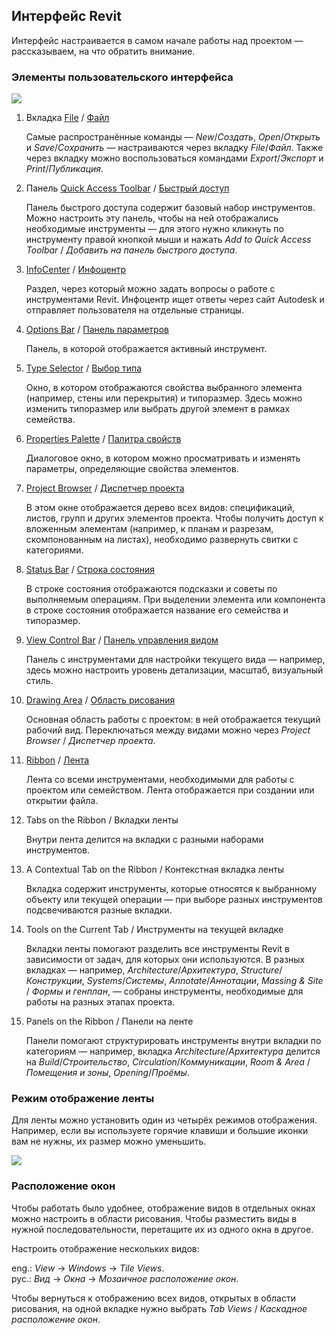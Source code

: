 ## Интерфейс Revit

Интерфейс настраивается в самом начале работы над проектом — рассказываем, на что обратить внимание.

### Элементы пользовательского интерфейса
  
![](/img/RVP_18/1669994840_block-1-manual-interface-1.jpg)

1. Вкладка [File](https://knowledge.autodesk.com/support/revit-products/getting-started/caas/CloudHelp/cloudhelp/2018/ENU/Revit-GetStarted/files/GUID-1AF57DA6-46DB-4067-A311-B3F41657DB16-htm.html#GUID-1AF57DA6-46DB-4067-A311-B3F41657DB16) / [Файл](https://knowledge.autodesk.com/ru/support/revit/getting-started/caas/CloudHelp/cloudhelp/2018/RUS/Revit-GetStarted/files/GUID-1AF57DA6-46DB-4067-A311-B3F41657DB16-htm.html#GUID-1AF57DA6-46DB-4067-A311-B3F41657DB16)

    Самые распространённые команды — _New_/_Создать_, _Open_/_Открыть_ и _Save_/_Сохранить_ — настраиваются через вкладку _File_/_Файл_. Также через вкладку можно воспользоваться командами _Export_/_Экспорт_ и _Print_/_Публикация_.

2. Панель [Quick Access Toolbar](https://knowledge.autodesk.com/support/revit-products/getting-started/caas/CloudHelp/cloudhelp/2018/ENU/Revit-GetStarted/files/GUID-762F3BFE-2508-4255-936D-3BDFE45F1885-htm.html) / [Быстрый доступ](https://knowledge.autodesk.com/ru/support/revit/getting-started/caas/CloudHelp/cloudhelp/2018/RUS/Revit-GetStarted/files/GUID-762F3BFE-2508-4255-936D-3BDFE45F1885-htm.html)

    Панель быстрого доступа содержит базовый набор инструментов. Можно настроить эту панель, чтобы на ней отображались необходимые инструменты — для этого нужно кликнуть по инструменту правой кнопкой мыши и нажать _Add to Quick Access Toolbar_ / _Добавить на панель быстрого доступа_.

3. [InfoCenter](https://knowledge.autodesk.com/support/revit-products/getting-started/caas/CloudHelp/cloudhelp/2018/ENU/Revit-GetStarted/files/GUID-D0692D1B-2654-40B5-A2E2-072253BA77EA-htm.html) / [Инфоцентр](https://knowledge.autodesk.com/ru/support/revit-products/getting-started/caas/CloudHelp/cloudhelp/2018/RUS/Revit-GetStarted/files/GUID-D0692D1B-2654-40B5-A2E2-072253BA77EA-htm.html)

    Раздел, через который можно задать вопросы о работе с инструментами Revit. Инфоцентр ищет ответы через сайт Autodesk и отправляет пользователя на отдельные страницы.

4. [Options Bar](https://knowledge.autodesk.com/support/revit-products/getting-started/caas/CloudHelp/cloudhelp/2018/ENU/Revit-GetStarted/files/GUID-28BDE98C-E8A9-4C74-8ABC-9DABD13163D9-htm.html) / [Панель параметров](https://knowledge.autodesk.com/ru/support/revit-products/getting-started/caas/CloudHelp/cloudhelp/2018/RUS/Revit-GetStarted/files/GUID-28BDE98C-E8A9-4C74-8ABC-9DABD13163D9-htm.html)

    Панель, в которой отображается активный инструмент.

5. [Type Selector](https://knowledge.autodesk.com/support/revit-products/getting-started/caas/CloudHelp/cloudhelp/2018/ENU/Revit-GetStarted/files/GUID-A764EA7A-FE26-469B-857C-F3A70812FC34-htm.html) / [Выбор типа](https://knowledge.autodesk.com/ru/support/revit-products/getting-started/caas/CloudHelp/cloudhelp/2018/RUS/Revit-GetStarted/files/GUID-2EC56489-AFA3-4593-B161-BEC461FC8E27-htm.html)

    Окно, в котором отображаются свойства выбранного элемента (например, стены или перекрытия) и типоразмер. Здесь можно изменить типоразмер или выбрать другой элемент в рамках семейства.

6. [Properties Palette](https://knowledge.autodesk.com/support/revit-products/getting-started/caas/CloudHelp/cloudhelp/2018/ENU/Revit-GetStarted/files/GUID-A764EA7A-FE26-469B-857C-F3A70812FC34-htm.html) / [Палитра свойств](https://knowledge.autodesk.com/ru/support/revit-products/getting-started/caas/CloudHelp/cloudhelp/2018/RUS/Revit-GetStarted/files/GUID-A764EA7A-FE26-469B-857C-F3A70812FC34-htm.html)

    Диалоговое окно, в котором можно просматривать и изменять параметры, определяющие свойства элементов.

7. [Project Browser](https://knowledge.autodesk.com/support/revit-products/getting-started/caas/CloudHelp/cloudhelp/2018/ENU/Revit-GetStarted/files/GUID-C8D3E5A6-02A5-43A9-AFFC-D49DD27398B1-htm.html) / [Диспетчер проекта](https://knowledge.autodesk.com/ru/support/revit-products/getting-started/caas/CloudHelp/cloudhelp/2018/RUS/Revit-GetStarted/files/GUID-C8D3E5A6-02A5-43A9-AFFC-D49DD27398B1-htm.html)

    В этом окне отображается дерево всех видов: спецификаций, листов, групп и других элементов проекта. Чтобы получить доступ к вложенным элементам (например, к планам и разрезам, скомпонованным на листах), необходимо развернуть свитки с категориями.

8. [Status Bar](https://knowledge.autodesk.com/support/revit-products/getting-started/caas/CloudHelp/cloudhelp/2018/ENU/Revit-GetStarted/files/GUID-23CCC541-4E99-4BCF-B1BA-3271F66477D0-htm.html) / [Строка состояния](https://knowledge.autodesk.com/ru/support/revit-products/getting-started/caas/CloudHelp/cloudhelp/2018/RUS/Revit-GetStarted/files/GUID-23CCC541-4E99-4BCF-B1BA-3271F66477D0-htm.html)

    В строке состояния отображаются подсказки и советы по выполняемым операциям. При выделении элемента или компонента в строке состояния отображается название его семейства и типоразмер.

9. [View Control Bar](https://knowledge.autodesk.com/support/revit-products/getting-started/caas/CloudHelp/cloudhelp/2018/ENU/Revit-GetStarted/files/GUID-42872B9F-A4DE-472A-A88C-77879ACEC93E-htm.html) / [Панель управления видом](https://knowledge.autodesk.com/ru/support/revit-products/getting-started/caas/CloudHelp/cloudhelp/2018/RUS/Revit-GetStarted/files/GUID-42872B9F-A4DE-472A-A88C-77879ACEC93E-htm.html)

    Панель с инструментами для настройки текущего вида — например, здесь можно настроить уровень детализации, масштаб, визуальный стиль.

10. [Drawing Area](https://knowledge.autodesk.com/support/revit-products/getting-started/caas/CloudHelp/cloudhelp/2018/ENU/Revit-GetStarted/files/GUID-0F56A2A7-D0AB-4EBF-B1DE-681D2C01C67E-htm.html) / [Область рисования](https://knowledge.autodesk.com/ru/support/revit-products/getting-started/caas/CloudHelp/cloudhelp/2018/RUS/Revit-GetStarted/files/GUID-0F56A2A7-D0AB-4EBF-B1DE-681D2C01C67E-htm.html)

    Основная область работы с проектом: в ней отображается текущий рабочий вид. Переключаться между видами можно через _Project Browser_ / _Диспетчер проекта_.

11. [Ribbon](https://knowledge.autodesk.com/support/revit-products/getting-started/caas/CloudHelp/cloudhelp/2018/ENU/Revit-GetStarted/files/GUID-1CA04013-04CE-4F55-9B0C-68FD7E7FF80B-htm.html) / [Лента](https://knowledge.autodesk.com/ru/support/revit-products/getting-started/caas/CloudHelp/cloudhelp/2018/RUS/Revit-GetStarted/files/GUID-1CA04013-04CE-4F55-9B0C-68FD7E7FF80B-htm.html)

    Лента со всеми инструментами, необходимыми для работы с проектом или семейством. Лента отображается при создании или открытии файла.

12. Tabs on the Ribbon / Вкладки ленты

    Внутри лента делится на вкладки с разными наборами инструментов.

13. A Contextual Tab on the Ribbon / Контекстная вкладка ленты

    Вкладка содержит инструменты, которые относятся к выбранному объекту или текущей операции — при выборе разных инструментов подсвечиваются разные вкладки.

14. Tools on the Current Tab / Инструменты на текущей вкладке

    Вкладки ленты помогают разделить все инструменты Revit в зависимости от задач, для которых они используются. В разных вкладках — например, _Architecture_/_Архитектура_, _Structure_/_Конструкции_, _Systems_/_Системы_, _Annotate_/_Аннотации_, _Massing & Site_ / _Формы и генплан_, — собраны инструменты, необходимые для работы на разных этапах проекта.

15. Panels on the Ribbon / Панели на ленте

    Панели помогают структурировать инструменты внутри вкладки по категориям — например, вкладка _Architecture_/_Архитектура_ делится на _Build_/_Строительство_, _Circulation_/_Коммуникации_, _Room & Area_ / _Помещения и зоны_, _Opening_/_Проёмы_.

### Режим отображение ленты

Для ленты можно установить один из четырёх режимов отображения. Например, если вы используете горячие клавиши и большие иконки вам не нужны, их размер можно уменьшить.

![](/img/RVP_18/1669994878_block-1-manual-interface-2.png)

### Расположение окон

Чтобы работать было удобнее, отображение видов в отдельных окнах можно настроить в области рисования. Чтобы разместить виды в нужной последовательности, перетащите их из одного окна в другое.

Настроить отображение нескольких видов:

eng.: _View_ → _Windows_ → _Tile Views_.  
рус.: _Вид_ → _Окна_ → _Мозаичное расположение окон_.

Чтобы вернуться к отображению всех видов, открытых в области рисования, на одной вкладке нужно выбрать _Tab Views_ / _Каскадное расположение окон_.
